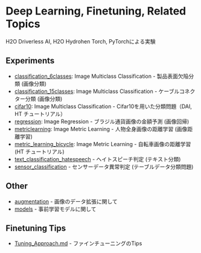 # Deep Learning, Finetuning, Related Topics
H2O Driverless AI, H2O Hydrohen Torch, PyTorchによる実験

## Experiments
 - [classification_6classes](./classification_6classes): Image Multiclass Classification - 製品表面欠陥分類 (画像分類)
 - [classification_15classes](./classification_15classes): Image Multiclass Classification - ケーブルコネクター分類 (画像分類)
 - [cifar10](./cifar10): Image Multiclass Classification - Cifar10を用いた分類問題（DAI, HT チュートリアル）
 - [regression](./regression): Image Regression - ブラジル通貨画像の金額予測 (画像回帰)
 - [metriclearning](./metriclearning): Image Metric Learning - 人物全身画像の距離学習 (画像距離学習)
 - [metric_learning_bicycle](./metric_learning_bicycle): Image Metric Learning - 自転車画像の距離学習 (HT チュートリアル)
 - [text_classification_hatespeech](./text_classification_hatespeech) - ヘイトスピーチ判定 (テキスト分類)
 - [sensor_classification](./sensor_classification) - センサーデータ異常判定 (テーブルデータ分類問題)
  

## Other
 - [augmentation](./augmentation) - 画像のデータ拡張に関して
 - [models](./models) - 事前学習モデルに関して


## Finetuning Tips
 - [Tuning_Approach.md](./Tuning_Approach.md) - ファインチューニングのTips



